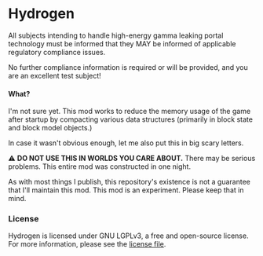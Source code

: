 Hydrogen
========

All subjects intending to handle high-energy gamma leaking portal technology must be informed that they MAY
be informed of applicable regulatory compliance issues.

No further compliance information is required or will be provided, and you are an excellent test subject!

#### What?

I'm not sure yet. This mod works to reduce the memory usage of the game after startup by compacting various
data structures (primarily in block state and block model objects.)

In case it wasn't obvious enough, let me also put this in big scary letters.

:warning: **DO NOT USE THIS IN WORLDS YOU CARE ABOUT.** There may be serious problems. This entire mod was constructed
in one night.

As with most things I publish, this repository's existence is not a guarantee that I'll maintain this mod. This mod is
an experiment. Please keep that in mind.

### License

Hydrogen is licensed under GNU LGPLv3, a free and open-source license. For more information, please see the
[license file](https://github.com/jellysquid3/hydrogen-fabric/blob/1.16.x/dev/LICENSE.txt).